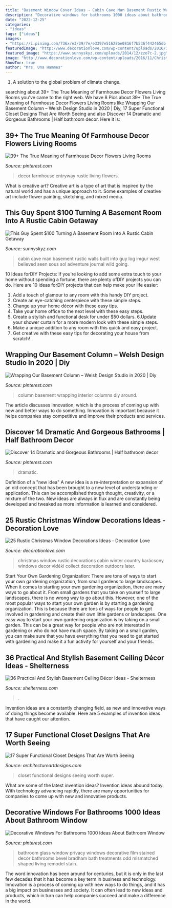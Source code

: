 ```yaml
---
title: "Basement Window Cover Ideas ~ Cabin Cave Man Basement Rustic Walls Built Into Guy Log Imgur West Believed Seen Sous Sol Adventure Journal Wild Going"
description: "Decorative windows for bathrooms 1000 ideas about bathroom window"
date: "2022-12-25"
categories:
- "ideas"
tags: ["ideas"]
images:
- "https://i.pinimg.com/736x/e3/39/7e/e3397e51628be0816f7b536f442465db.jpg"
featuredImage: "http://www.decorationlove.com/wp-content/uploads/2016/11/Christmas-Cabin-Window-Ideas.jpg"
featured_image: "https://www.sunnyskyz.com/uploads/2014/12/zzo7c-2.jpg"
image: "http://www.decorationlove.com/wp-content/uploads/2016/11/Christmas-Cabin-Window-Ideas.jpg"
ShowToc: true
author: "Mrs. Una Hammes"
---
```



1. A solution to the global problem of climate change.

	

		
searching about 39+ The True Meaning of Farmhouse Decor Flowers Living Rooms you've came to the right web. We have 8 Pics about 39+ The True Meaning of Farmhouse Decor Flowers Living Rooms like Wrapping Our Basement Column – Welsh Design Studio in 2020 | Diy, 17 Super Functional Closet Designs That Are Worth Seeing and also Discover 14 Dramatic and Gorgeous Bathrooms | Half bathroom decor. Here it is:
		
    
## 39+ The True Meaning Of Farmhouse Decor Flowers Living Rooms

<img loading=lazy src="https://i.pinimg.com/736x/37/44/02/37440281e99107f6658cad23623d1e93.jpg" onerror="this.onerror=null;this.src='https://tse3.mm.bing.net/th?id=OIP.k7tp2Rrm4h4f1DRyeym0FAHaJ3&amp;pid=15.1';" alt="39+ The True Meaning of Farmhouse Decor Flowers Living Rooms">

_Source: pinterest.com_

>decor farmhouse entryway rustic living flowers. 

	

What is creative art?
Creative art is a type of art that is inspired by the natural world and has a unique approach to it. Some examples of creative art include flower painting, sketching, and mixed media.

    
## This Guy Spent $100 Turning A Basement Room Into A Rustic Cabin Getaway

<img loading=lazy src="https://www.sunnyskyz.com/uploads/2014/12/zzo7c-2.jpg" onerror="this.onerror=null;this.src='https://tse2.mm.bing.net/th?id=OIP.msaY3QxUq28eDaiESKf7ewHaFj&amp;pid=15.1';" alt="This Guy Spent $100 Turning A Basement Room Into A Rustic Cabin Getaway">

_Source: sunnyskyz.com_

>cabin cave man basement rustic walls built into guy log imgur west believed seen sous sol adventure journal wild going. 

	

10 Ideas forDIY Projects:
If you're looking to add some extra touch to your home without spending a fortune, there are plenty ofDIY projects you can do. Here are 10 ideas forDIY projects that can help make your life easier:
1. Add a touch of glamour to any room with this handy DIY project.
2. Create an eye-catching centerpiece with these simple steps.
3. Change up your home décor with these easy tips.
4. Take your home office to the next level with these easy steps.
5. Create a stylish and functional desk for under $50 dollars. 
6.Update your shower curtain for a more modern look with these simple steps. 
7. Make a unique addition to any room with this quick and easy project. 
8. Get creative with these easy tips for decorating your house from scratch!

    
## Wrapping Our Basement Column – Welsh Design Studio In 2020 | Diy

<img loading=lazy src="https://i.pinimg.com/736x/3c/8f/ff/3c8fff54486046f4ac60a4a278ffe777.jpg" onerror="this.onerror=null;this.src='https://tse1.mm.bing.net/th?id=OIP.KNYqojd3x06srEG60cmMkAHaLr&amp;pid=15.1';" alt="Wrapping Our Basement Column – Welsh Design Studio in 2020 | Diy">

_Source: pinterest.com_

>column basement wrapping interior columns diy around. 

	

The article discusses innovation, which is the process of coming up with new and better ways to do something. Innovation is important because it helps companies stay competitive and improve their products and services.

    
## Discover 14 Dramatic And Gorgeous Bathrooms | Half Bathroom Decor

<img loading=lazy src="https://i.pinimg.com/736x/e3/39/7e/e3397e51628be0816f7b536f442465db.jpg" onerror="this.onerror=null;this.src='https://tse3.mm.bing.net/th?id=OIP.bgqMYNwRN5OAXz4MUHfNSwHaLH&amp;pid=15.1';" alt="Discover 14 Dramatic and Gorgeous Bathrooms | Half bathroom decor">

_Source: pinterest.com_

>dramatic. 

	

Definition of a "new idea"
A new idea is a re-interpretation or expansion of an old concept that has been brought to a new level of understanding or application. This can be accomplished through thought, creativity, or a mixture of the two. New ideas are always in flux and are constantly being developed and tweaked as more information is learned and considered.

    
## 25 Rustic Christmas Window Decorations Ideas - Decoration Love

<img loading=lazy src="http://www.decorationlove.com/wp-content/uploads/2016/11/Christmas-Cabin-Window-Ideas.jpg" onerror="this.onerror=null;this.src='https://tse4.mm.bing.net/th?id=OIP.Wbr84Emh7PzHIBnqgdSkngHaLI&amp;pid=15.1';" alt="25 Rustic Christmas Window Decorations Ideas - Decoration Love">

_Source: decorationlove.com_

>christmas window rustic decorations cabin winter country karácsony windows decor vidéki collect decoration outdoors later. 

	

Start Your Own Gardening Organization: There are tons of ways to start your own gardening organization, from small gardens to large landscapes.
When it comes to starting your own gardening organization, there are many ways to go about it. From small gardens that you take on yourself to large landscapes, there is no wrong way to go about this. However, one of the most popular ways to start your own garden is by starting a gardening organization. This is because there are tons of ways for people to get involved in gardening and create their own little gardens or landscapes.
One easy way to start your own gardening organization is by taking on a small garden. This can be a great way for people who are not interested in gardening or who do not have much space. By taking on a small garden, you can make sure that you have everything that you need to get started with gardening and make it a fun activity for yourself and your friends.

    
## 36 Practical And Stylish Basement Ceiling Décor Ideas - Shelterness

<img loading=lazy src="https://i.shelterness.com/2016/05/07-plywood-basement-ceiling.jpg" onerror="this.onerror=null;this.src='https://tse2.mm.bing.net/th?id=OIP.4En2ZpqXNsTUiEqWJeh_dQHaJ4&amp;pid=15.1';" alt="36 Practical And Stylish Basement Ceiling Décor Ideas - Shelterness">

_Source: shelterness.com_

>. 

	

Invention ideas are a constantly changing field, as new and innovative ways of doing things become available. Here are 5 examples of invention ideas that have caught our attention.

    
## 17 Super Functional Closet Designs That Are Worth Seeing

<img loading=lazy src="http://www.architectureartdesigns.com/wp-content/uploads/2016/12/8-43.jpg" onerror="this.onerror=null;this.src='https://tse2.mm.bing.net/th?id=OIP.20M_ibO7xu1QC1qGwpqRbwAAAA&amp;pid=15.1';" alt="17 Super Functional Closet Designs That Are Worth Seeing">

_Source: architectureartdesigns.com_

>closet functional designs seeing worth super. 

	

What are some of the latest invention ideas?
Invention ideas abound today. With technology advancing rapidly, there are many opportunities for companies to come up with new and innovative products.

    
## Decorative Windows For Bathrooms 1000 Ideas About Bathroom Window

<img loading=lazy src="https://i.pinimg.com/736x/7f/4b/d4/7f4bd4fe9eac0e3a0e421357f857133a.jpg" onerror="this.onerror=null;this.src='https://tse2.mm.bing.net/th?id=OIP.cFm0VqXty3Qp1NJ5LoeojgHaJ3&amp;pid=15.1';" alt="Decorative Windows For Bathrooms 1000 Ideas About Bathroom Window">

_Source: pinterest.com_

>bathroom glass window privacy windows decorative film stained decor bathrooms bevel bradham bath treatments odd mismatched shaped living remodel stain. 

	

The word innovation has been around for centuries, but it is only in the last few decades that it has become a key term in business and technology. Innovation is a process of coming up with new ways to do things, and it has a big impact on businesses and society. It can often lead to new ideas and products, which in turn can help companies succeed and make a difference in the world.


